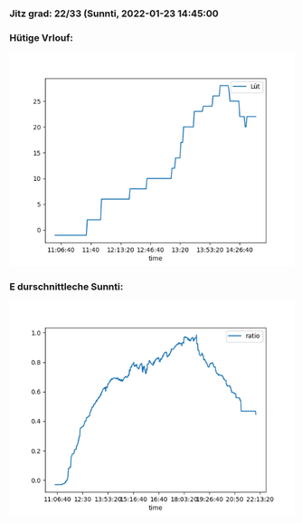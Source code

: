 ### Jitz grad: 22/33 (Sunnti, 2022-01-23 14:45:00

### Hütige Vrlouf:
![Graph](Today.png)

### E durschnittleche Sunnti:
![Graph](Sunnti.png)